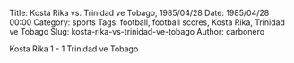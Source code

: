 Title: Kosta Rika vs. Trinidad ve Tobago, 1985/04/28
Date: 1985/04/28 00:00
Category: sports
Tags: football, football scores, Kosta Rika, Trinidad ve Tobago
Slug: kosta-rika-vs-trinidad-ve-tobago
Author: carbonero


Kosta Rika 1 - 1 Trinidad ve Tobago
